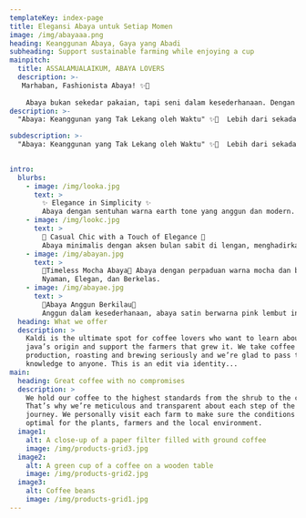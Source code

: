 ```yaml
---
templateKey: index-page
title: Elegansi Abaya untuk Setiap Momen
image: /img/abayaaa.png
heading: Keanggunan Abaya, Gaya yang Abadi
subheading: Support sustainable farming while enjoying a cup
mainpitch:
  title: ASSALAMUALAIKUM, ABAYA LOVERS 
  description: >-
   Marhaban, Fashionista Abaya! ✨🖤 
    
    Abaya bukan sekedar pakaian, tapi seni dalam kesederhanaan. Dengan sentuhan Arabic elegance dan Korean minimalism.
description: >-
  "Abaya: Keanggunan yang Tak Lekang oleh Waktu" ✨🖤  Lebih dari sekadar busana, abaya adalah perwujudan dari kelembutan, kepercayaan diri, dan gaya yang timeless. Setiap potongannya dirancang untuk memberikan kenyamanan tanpa mengorbankan estetika. Simpel, elegan, dan selalu memancarkan pesona di setiap kesempatan.

subdescription: >-
  "Abaya: Keanggunan yang Tak Lekang oleh Waktu" ✨🖤  Lebih dari sekadar busana, abaya adalah perwujudan dari kelembutan, kepercayaan diri, dan gaya yang timeless. Setiap potongannya dirancang untuk memberikan kenyamanan tanpa mengorbankan estetika. Simpel, elegan, dan selalu memancarkan pesona di setiap kesempatan.
  

intro:
  blurbs:
    - image: /img/looka.jpg
      text: >
        ✨ Elegance in Simplicity ✨
        Abaya dengan sentuhan warna earth tone yang anggun dan modern. memberikan kenyamanan, dipadukan dengan detail kontras kesan classy.  
    - image: /img/lookc.jpg
      text: >
        🌙 Casual Chic with a Touch of Elegance 🌙
        Abaya minimalis dengan aksen bulan sabit di lengan, menghadirkan kesan santai namun tetap stylish. 
    - image: /img/abayan.jpg
      text: >
        💫Timeless Mocha Abaya💫 Abaya dengan perpaduan warna mocha dan beige yang lembut, memberikan kesan hangat, elegan, dan natural. Potongan longgar yang nyaman di padukan dengan bahan flowy, menciptakan tampilan effortless namun tetap classy. Pilihan sempurna untuk tampilan yang anggun di setiap kesempatan!
        Nyaman, Elegan, dan Berkelas.
    - image: /img/abayae.jpg
      text: >
        🌸Abaya Anggun Berkilau🌸
        Anggun dalam kesederhanaan, abaya satin berwarna pink lembut ini memberikan sentuhan mewah dan feminim. Bahannya yang jatuh indah menciptakan tampilan yang elegan. Tampilan menawan di setiap kesempatan! 
  heading: What we offer
  description: >
    Kaldi is the ultimate spot for coffee lovers who want to learn about their
    java’s origin and support the farmers that grew it. We take coffee
    production, roasting and brewing seriously and we’re glad to pass that
    knowledge to anyone. This is an edit via identity...
main:
  heading: Great coffee with no compromises
  description: >
    We hold our coffee to the highest standards from the shrub to the cup.
    That’s why we’re meticulous and transparent about each step of the coffee’s
    journey. We personally visit each farm to make sure the conditions are
    optimal for the plants, farmers and the local environment.
  image1:
    alt: A close-up of a paper filter filled with ground coffee
    image: /img/products-grid3.jpg
  image2:
    alt: A green cup of a coffee on a wooden table
    image: /img/products-grid2.jpg
  image3:
    alt: Coffee beans
    image: /img/products-grid1.jpg
---
```

